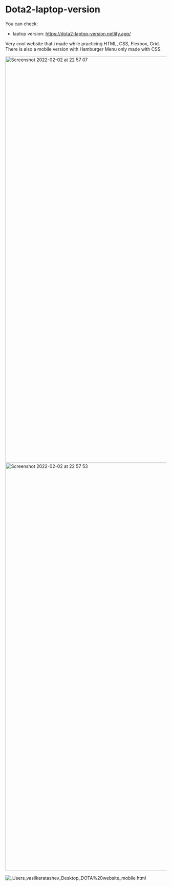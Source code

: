 # Dota2-laptop-version
You can check:
- laptop version:  https://dota2-laptop-version.netlify.app/

Very cool website that i made while practicing HTML, CSS, Flexbox, Grid. 
There is also a mobile version with Hamburger Menu only made with CSS.

<img width="1265" alt="Screenshot 2022-02-02 at 22 57 07" src="https://user-images.githubusercontent.com/95942547/152306068-76a7fd19-5e0a-46c1-a0f4-a5116929b3b3.png">

<img width="1269" alt="Screenshot 2022-02-02 at 22 57 53" src="https://user-images.githubusercontent.com/95942547/152306102-308bf373-533c-4956-ba7b-657f17caeffe.png">

![_Users_vasilkaratashev_Desktop_DOTA%20website_mobile html](https://user-images.githubusercontent.com/95942547/152306333-d07d64a2-3afe-46f4-9d0d-a631d0f80897.png)

